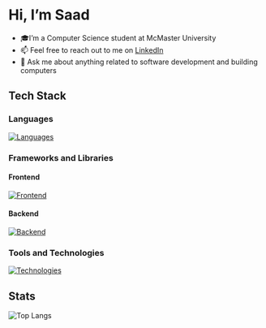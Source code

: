 # Hi, I’m Saad
- 🎓I’m a Computer Science student at McMaster University
- 📫 Feel free to reach out to me on <a href=https://www.linkedin.com/in/saad-tariq-cs/ target=_blank>LinkedIn</a>
- 💬 Ask me about anything related to software development and building computers
<!-- - 🌱 I’m currently learning MySQL, Next.js, Prisma and Tailwind. -->
<!-- - 🔭 I’m currently working on an app to track job applications, and a Linked List visualizer -->
## Tech Stack

### Languages
[![Languages](https://skillicons.dev/icons?i=ts,js,python,go,c,cpp&theme=dark)](https://skillicons.dev)

### Frameworks and Libraries

#### Frontend
[![Frontend](https://skillicons.dev/icons?i=next,react,astro,redux,tailwind,bootstrap&theme=dark)](https://skillicons.dev)

#### Backend
[![Backend](https://skillicons.dev/icons?i=nodejs,express,prisma&theme=dark)](https://skillicons.dev)

### Tools and Technologies

[![Technologies](https://skillicons.dev/icons?i=git,vite,vitest,bun,linux,postgres,mongodb,sqlite,githubactions,docker&theme=dark)](https://skillicons.dev)


## Stats

![Top Langs](https://github-readme-stats.vercel.app/api/top-langs/?username=tariqs26&layout=compact&theme=tokyonight&langs_count=6)
